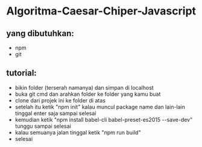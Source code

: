 # Algoritma-Caesar-Chiper-Javascript

## yang dibutuhkan:
- npm
- git

## tutorial:
- bikin folder (terserah namanya) dan simpan di localhost
- buka git cmd dan arahkan folder ke folder yang kamu buat
- clone dari projek ini ke folder di atas
- setelah itu ketik "npm init" kalau muncul package name dan lain-lain tinggal enter saja sampai selesai
- kemudian ketik "npm install babel-cli babel-preset-es2015 --save-dev" tunggu sampai selesai
- kalau semuanya jalan tinggal ketik "npm run build"
- selesai
